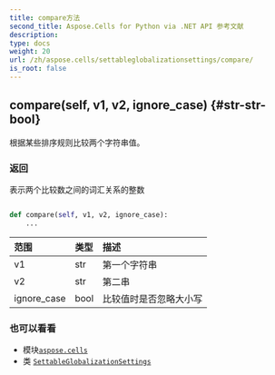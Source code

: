 ```yaml
---
title: compare方法
second_title: Aspose.Cells for Python via .NET API 参考文献
description:
type: docs
weight: 20
url: /zh/aspose.cells/settableglobalizationsettings/compare/
is_root: false
---
```

##  compare(self, v1, v2, ignore_case) {#str-str-bool}
根据某些排序规则比较两个字符串值。


### 返回

表示两个比较数之间的词汇关系的整数


```python

def compare(self, v1, v2, ignore_case):
    ...
```


|范围|类型|描述|
| :- | :- | :- |
| v1 | str |第一个字符串|
| v2 | str |第二串|
| ignore_case | bool |比较值时是否忽略大小写|



### 也可以看看
* 模块[`aspose.cells`](../../)
* 类 [`SettableGlobalizationSettings`](/cells/python-net/zh/aspose.cells/settableglobalizationsettings)
